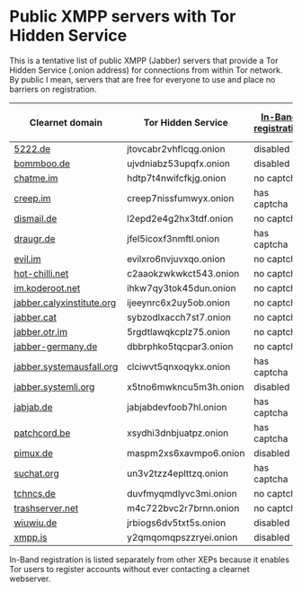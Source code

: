# Public XMPP servers with Tor Hidden Service

This is a tentative list of public XMPP (Jabber) servers that provide a Tor Hidden Service (.onion address) for connections from within Tor network.
By public I mean, servers that are free for everyone to use and place no barriers on registration.

Clearnet domain | Tor Hidden Service | [In-Band registration](https://xmpp.org/extensions/xep-0077.html) | [XEP compliance](https://gultsch.de/compliance.html) | [IM Observatory grade](https://xmpp.net/about.php)
------ | ------- | ------ | ------ | ------
[5222.de](https://5222.de) | jtovcabr2vhflcqg.onion | disabled | [Excellent](https://raw.githubusercontent.com/iNPUTmice/ComplianceTester/master/reports/5222.de.txt) | [A](https://xmpp.net/result.php?domain=5222.de&type=client)
[bommboo.de](https://bommboo.de) | ujvdniabz53upqfx.onion | disabled | [Excellent](https://raw.githubusercontent.com/iNPUTmice/ComplianceTester/master/reports/bommboo.de.txt) | [A](https://xmpp.net/result.php?domain=bommboo.de&type=client)
[chatme.im](https://chatme.im) | hdtp7t4nwifcfkjg.onion | no captcha | [Excellent](https://raw.githubusercontent.com/iNPUTmice/ComplianceTester/master/reports/chatme.im.txt) | [A](https://xmpp.net/result.php?domain=chatme.im&type=client)
[creep.im](https://creep.im) | creep7nissfumwyx.onion | has captcha | [Excellent](https://raw.githubusercontent.com/iNPUTmice/ComplianceTester/master/reports/creep.im.txt) | [A](https://xmpp.net/result.php?domain=creep.im&type=client)
[dismail.de](https://dismail.de) | l2epd2e4g2hx3tdf.onion | no captcha | [Excellent](https://raw.githubusercontent.com/iNPUTmice/ComplianceTester/master/reports/dismail.de.txt) | [A](https://xmpp.net/result.php?domain=dismail.de&type=client)
[draugr.de](https://www.draugr.de) | jfel5icoxf3nmftl.onion | has captcha | [Good](https://raw.githubusercontent.com/iNPUTmice/ComplianceTester/master/reports/draugr.de.txt) | [A](https://xmpp.net/result.php?domain=draugr.de&type=client)
[evil.im](https://evil.im) | evilxro6nvjuvxqo.onion | no captcha | [Bad](https://raw.githubusercontent.com/iNPUTmice/ComplianceTester/master/reports/evil.im.txt) | [A](https://xmpp.net/result.php?domain=evil.im&type=client)
[hot-chilli.net](https://jabber.hot-chilli.net) | c2aaokzwkwkct543.onion | no captcha | [Good](https://raw.githubusercontent.com/iNPUTmice/ComplianceTester/master/reports/hot-chilli.net.txt) | [A](https://xmpp.net/result.php?domain=hot-chilli.net&type=client)
[im.koderoot.net](https://www.koderoot.net) | ihkw7qy3tok45dun.onion | no captcha | [Bad](https://raw.githubusercontent.com/iNPUTmice/ComplianceTester/master/reports/im.koderoot.net.txt) | [A](https://xmpp.net/result.php?domain=im.koderoot.net&type=client)
[jabber.calyxinstitute.org](https://www.calyxinstitute.org/projects/public_jabber_xmpp_server) | ijeeynrc6x2uy5ob.onion | no captcha | [Bad](https://raw.githubusercontent.com/iNPUTmice/ComplianceTester/master/reports/jabber.calyxinstitute.org.txt) | [A](https://xmpp.net/result.php?domain=jabber.calyxinstitute.org&type=client)
[jabber.cat](https://jabber.cat) | sybzodlxacch7st7.onion | no captcha | [Excellent](https://raw.githubusercontent.com/iNPUTmice/ComplianceTester/master/reports/jabber.cat.txt) | [A](https://xmpp.net/result.php?domain=jabber.cat&type=client)
[jabber.otr.im](https://otr.im/chat.html) | 5rgdtlawqkcplz75.onion | no captcha | [Bad](https://raw.githubusercontent.com/iNPUTmice/ComplianceTester/master/reports/jabber.otr.im.txt) | [A](https://xmpp.net/result.php?domain=jabber.otr.im&type=client)
[jabber-germany.de](http://jabber-germany.de) | dbbrphko5tqcpar3.onion | no captcha | [Excellent](https://raw.githubusercontent.com/iNPUTmice/ComplianceTester/master/reports/jabber-germany.de.txt) | [A](https://xmpp.net/result.php?domain=jabber-germany.de&type=client)
[jabber.systemausfall.org](https://systemausfall.org/wikis/hilfe/Jabber) | clciwvt5qnxoqykx.onion | has captcha | [Good](https://raw.githubusercontent.com/iNPUTmice/ComplianceTester/master/reports/jabber.systemausfall.org.txt) | [A](https://xmpp.net/result.php?domain=jabber.systemausfall.org&type=client)
[jabber.systemli.org](https://www.systemli.org/en/service/xmpp.html) | x5tno6mwkncu5m3h.onion | disabled | [Excellent](https://raw.githubusercontent.com/iNPUTmice/ComplianceTester/master/reports/jabber.systemli.org.txt) | [A](https://xmpp.net/result.php?domain=jabber.systemli.org&type=client)
[jabjab.de](https://jabjab.de) | jabjabdevfoob7hl.onion | has captcha | [Excellent](https://raw.githubusercontent.com/iNPUTmice/ComplianceTester/master/reports/jabjab.de.txt) | [A](https://xmpp.net/result.php?domain=jabjab.de&type=client)
[patchcord.be](https://patchcord.be) | xsydhi3dnbjuatpz.onion | has captcha | [Good](https://raw.githubusercontent.com/iNPUTmice/ComplianceTester/master/reports/patchcord.be.txt) | [A](https://xmpp.net/result.php?domain=patchcord.be&type=client)
[pimux.de](https://www.pimux.de) | maspm2xs6xavmpo6.onion | disabled | [Excellent](https://raw.githubusercontent.com/iNPUTmice/ComplianceTester/master/reports/pimux.de.txt) | [A](https://xmpp.net/result.php?domain=pimux.de&type=client)
[suchat.org](https://suchat.org) | un3v2tzz4eplttzq.onion | has captcha | [Good](https://raw.githubusercontent.com/iNPUTmice/ComplianceTester/master/reports/suchat.org.txt) | [A](https://xmpp.net/result.php?domain=suchat.org&type=client)
[tchncs.de](https://tchncs.de/xmpp) | duvfmyqmdlyvc3mi.onion | no captcha | [Excellent](https://raw.githubusercontent.com/iNPUTmice/ComplianceTester/master/reports/tchncs.de.txt) | [A](https://xmpp.net/result.php?domain=tchncs.de&type=client)
[trashserver.net](https://trashserver.net/xmpp) | m4c722bvc2r7brnn.onion | no captcha | [Excellent](https://raw.githubusercontent.com/iNPUTmice/ComplianceTester/master/reports/trashserver.net.txt) | [A](https://xmpp.net/result.php?domain=trashserver.net&type=client)
[wiuwiu.de](https://wiuwiu.de/xmpp) | jrbiogs6dv5txt5s.onion | disabled | [Excellent](https://raw.githubusercontent.com/iNPUTmice/ComplianceTester/master/reports/wiuwiu.de.txt) | [A](https://xmpp.net/result.php?domain=wiuwiu.de&type=client)
[xmpp.is](https://xmpp.is) | y2qmqomqpszzryei.onion | disabled | [Bad](https://raw.githubusercontent.com/iNPUTmice/ComplianceTester/master/reports/xmpp.is.txt) | [A](https://xmpp.net/result.php?domain=xmpp.is&type=client)

In-Band registration is listed separately from other XEPs because it enables Tor users to register accounts without ever contacting a clearnet webserver.

